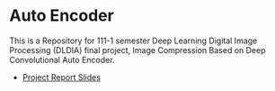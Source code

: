 # Auto Encoder

This is a Repository for 111-1 semester Deep Learning Digital Image Processing (DLDIA) final project, Image Compression Based on Deep Convolutional Auto Encoder.

- [Project Report Slides](https://docs.google.com/presentation/d/1qi094y_GQqEMbDy1W3pJM2omMRepOLp8cXw6KR82dZc/edit?usp=sharing)
